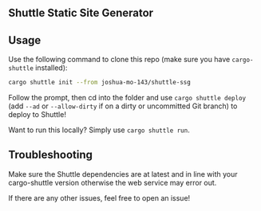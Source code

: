 ## Shuttle Static Site Generator

## Usage
Use the following command to clone this repo (make sure you have `cargo-shuttle` installed):
```bash
cargo shuttle init --from joshua-mo-143/shuttle-ssg
```
Follow the prompt, then cd into the folder and use `cargo shuttle deploy` (add `--ad` or `--allow-dirty` if on a dirty or uncommitted Git branch) to deploy to Shuttle!

Want to run this locally? Simply use `cargo shuttle run`.

## Troubleshooting
Make sure the Shuttle dependencies are at latest and in line with your cargo-shuttle version otherwise the web service may error out.

If there are any other issues, feel free to open an issue!
